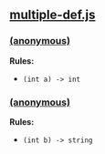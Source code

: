## [multiple-def.js](multiple-def.js)

### [(anonymous)](multiple-def.js#L3-8)

__Rules:__ 

  - `(int a) -> int`




### [(anonymous)](multiple-def.js#L10-16)

__Rules:__ 

  - `(int b) -> string`


